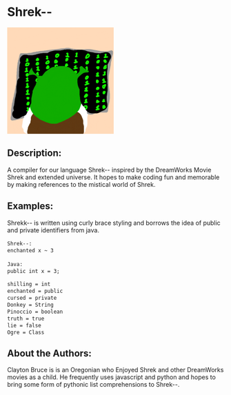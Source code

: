 <h1>Shrek--</h1>
<img src="doc/shrek--Logo2.0.png">

## Description:
<div>
    A compiler for our language Shrek-- inspired by the DreamWorks Movie Shrek and extended universe. It hopes to make coding fun and memorable by making references to the mistical world of Shrek. 
</div>


## Examples:

<div>
    Shrekk-- is written using curly brace styling and borrows the idea of public and private identifiers from java. 
    
    Shrek--:
    enchanted x ~ 3
    
    Java:
    public int x = 3;
</div>

    shilling = int
    enchanted = public
    cursed = private
    Donkey = String
    Pinoccio = boolean
    truth = true
    lie = false
    Ogre = Class

## About the Authors:
<div>
    Clayton Bruce is is an Oregonian who Enjoyed Shrek and other DreamWorks movies as a child. He frequently uses javascript and python and hopes to bring some form of pythonic list comprehensions to Shrek--. 
</div>
